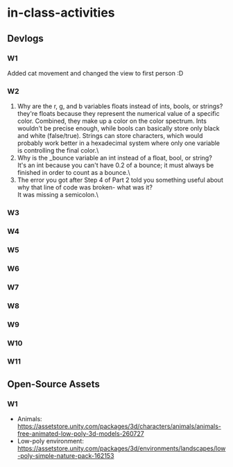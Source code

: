 # in-class-activities
## Devlogs
### W1
Added cat movement and changed the view to first person :D

### W2
1. Why are the r, g, and b variables floats instead of ints, bools, or strings?\
they're floats because they represent the numerical value of a specific color. Combined, they make up a color on the color spectrum. Ints wouldn't be precise enough, 
while bools can basically store only black and white (false/true).
Strings can store characters, which would probably work better in a hexadecimal system where only one variable is controlling the final color.\
4. Why is the _bounce variable an int instead of a float, bool, or string?\
It's an int because you can't have 0.2 of a bounce; it must always be finished in order to count as a bounce.\
3. The error you got after Step 4 of Part 2 told you something useful about why that line of code was broken- what was it?\
It was missing a semicolon.\

### W3


### W4


### W5


### W6


### W7


### W8


### W9


### W10


### W11

## Open-Source Assets
### W1
- Animals: https://assetstore.unity.com/packages/3d/characters/animals/animals-free-animated-low-poly-3d-models-260727 
- Low-poly environment: https://assetstore.unity.com/packages/3d/environments/landscapes/low-poly-simple-nature-pack-162153 